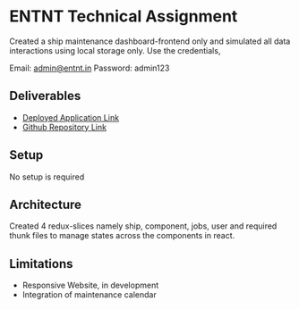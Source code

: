 # ENTNT Technical Assignment
Created a ship maintenance dashboard-frontend only and simulated all data interactions using local storage only.
Use the credentials,

Email: admin@entnt.in
Password: admin123


## Deliverables
- [Deployed Application Link](https://entnt-nu.vercel.app/)
- [Github Repository Link](https://github.com/rajatanwar00/ENTNT)

## Setup
No setup is required

## Architecture
Created 4 redux-slices namely ship, component, jobs, user and required thunk files to manage states across the components in react.

## Limitations
- Responsive Website, in development
- Integration of maintenance calendar